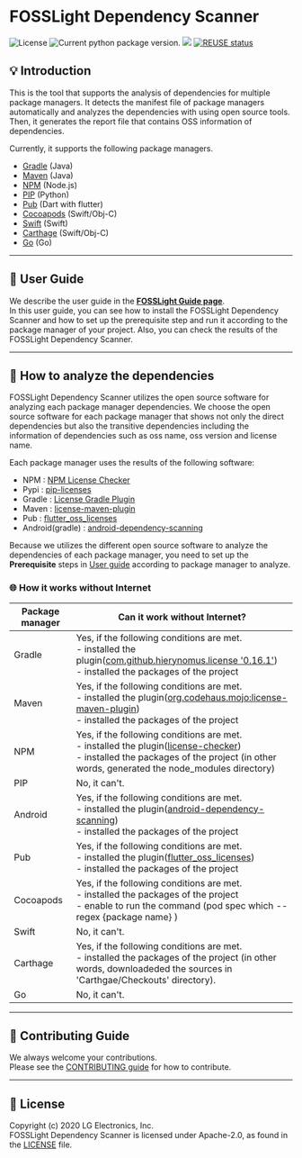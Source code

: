 <!--
Copyright (c) 2021 LG Electronics
SPDX-License-Identifier: Apache-2.0
 -->
# FOSSLight Dependency Scanner

<img src="https://img.shields.io/pypi/l/fosslight_dependency" alt="License" /> <img src="https://img.shields.io/pypi/v/fosslight_dependency" alt="Current python package version." /> <img src="https://img.shields.io/pypi/pyversions/fosslight_dependency" /> [![REUSE status](https://api.reuse.software/badge/github.com/fosslight/fosslight_dependency_scanner)](https://api.reuse.software/info/github.com/fosslight/fosslight_dependency_scanner)

## 💡 Introduction

This is the tool that supports the analysis of dependencies for multiple package managers. It detects the manifest file of package managers automatically and analyzes the dependencies with using open source tools. Then, it generates the report file that contains OSS information of dependencies.

Currently, it supports the following package managers.

- [Gradle](https://gradle.org/) (Java)
- [Maven](http://maven.apache.org/) (Java)
- [NPM](https://www.npmjs.com/) (Node.js)
- [PIP](https://pip.pypa.io/) (Python)
- [Pub](https://pub.dev/) (Dart with flutter)
- [Cocoapods](https://cocoapods.org/) (Swift/Obj-C)
- [Swift](https://swift.org/package-manager/) (Swift)
- [Carthage](https://github.com/Carthage/Carthage) (Swift/Obj-C)
- [Go](https://pkg.go.dev/) (Go)

---

## 📖 User Guide

We describe the user guide in the [**FOSSLight Guide page**](https://fosslight.org/fosslight-guide-en/scanner/3_dependency.html).  
In this user guide, you can see how to install the FOSSLight Dependency Scanner and how to set up the prerequisite step and run it according to the package manager of your project. Also, you can check the results of the FOSSLight Dependency Scanner.

---

## 🧐 How to analyze the dependencies

FOSSLight Dependency Scanner utilizes the open source software for analyzing each package manager dependencies. We choose the open source software for each package manager that shows not only the direct dependencies but also the transitive dependencies including the information of dependencies such as oss name, oss version and license name.

Each package manager uses the results of the following software:

- NPM : [NPM License Checker](https://github.com/davglass/license-checker)
- Pypi : [pip-licenses](https://github.com/raimon49/pip-licenses)
- Gradle : [License Gradle Plugin](https://github.com/hierynomus/license-gradle-plugin)
- Maven : [license-maven-plugin](https://github.com/mojohaus/license-maven-plugin)
- Pub : [flutter_oss_licenses](https://github.com/espresso3389/flutter_oss_licenses)
- Android(gradle) : [android-dependency-scanning](https://github.com/fosslight/android-dependency-scanning)

Because we utilizes the different open source software to analyze the dependencies of each package manager, you need to set up the **Prerequisite** steps in [User guide](https://fosslight.org/fosslight-guide-en/scanner/3_dependency.html#-prerequisite) according to package manager to analyze.

### 🌐 How it works without Internet
| Package manager | Can it work without Internet?             |
|-----------------|-------------------------------------------|
| Gradle          | Yes, if the following conditions are met. <br /> - installed the plugin([com.github.hierynomus.license '0.16.1'](https://plugins.gradle.org/plugin/com.github.hierynomus.license/0.16.1)) <br /> - installed the packages of the project |
| Maven           | Yes, if the following conditions are met. <br /> - installed the plugin([org.codehaus.mojo:license-maven-plugin](https://search.maven.org/artifact/org.codehaus.mojo/license-maven-plugin/2.0.0/)) <br /> - installed the packages of the project |
| NPM             | Yes, if the following conditions are met. <br /> - installed the plugin([license-checker](https://www.npmjs.com/package/license-checker)) <br /> - installed the packages of the project (in other words, generated the node_modules directory) |
| PIP             | No, it can't.                              |
| Android         | Yes, if the following conditions are met. <br /> - installed the plugin([android-dependency-scanning](https://search.maven.org/artifact/org.fosslight/android-dependency-scanning/1.0.0/jar)) <br /> - installed the packages of the project |
| Pub             | Yes, if the following conditions are met. <br /> - installed the plugin([flutter_oss_licenses](https://pub.dev/packages/flutter_oss_licenses)) <br /> - installed the packages of the project |
| Cocoapods       | Yes, if the following conditions are met. <br /> - installed the packages of the project <br /> - enable to run the command (pod spec which --regex {package name} ) |
| Swift           | No, it can't.                              |
| Carthage        | Yes, if the following conditions are met. <br /> - installed the packages of the project (in other words, downloadeded the sources in 'Carthgae/Checkouts' directory). |
| Go              | No, it can't.                              |

---

## 👏 Contributing Guide

We always welcome your contributions.  
Please see the [CONTRIBUTING guide](https://github.com/fosslight/fosslight_dependency_scanner/blob/main/CONTRIBUTING.md) for how to contribute.

---

## 📄 License

Copyright (c) 2020 LG Electronics, Inc.  
FOSSLight Dependency Scanner is licensed under Apache-2.0, as found in the [LICENSE](https://github.com/fosslight/fosslight_dependency_scanner/blob/main/LICENSE) file.
